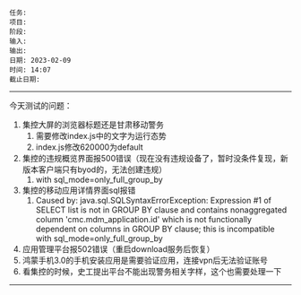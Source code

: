 	任务: 
	项目: 
	阶段: 
	输入: 
	输出: 
	日期: 2023-02-09
	时间: 14:07
	截止日期: 
---

今天测试的问题：
1. 集控大屏的浏览器标题还是甘肃移动警务
	1. 需要修改index.js中的文字为运行态势
	2. index.js修改620000为default
2. 集控的违规概览界面报500错误（现在没有违规设备了，暂时没条件复现，新版本客户端只有byod的，无法创建违规）
	1.  with sql_mode=only_full_group_by
3. 集控的移动应用详情界面sql报错
	1. Caused by: java.sql.SQLSyntaxErrorException: Expression #1 of SELECT list is not in GROUP BY clause and contains nonaggregated column 'cmc.mdm_application.id' which is not functionally dependent on columns in GROUP BY clause; this is incompatible with sql_mode=only_full_group_by
4. 应用管理平台报502错误（重启download服务后恢复）
5. 鸿蒙手机3.0的手机安装应用是需要验证应用，连接vpn后无法验证账号
6. 看集控的时候，史工提出平台不能出现警务相关字样，这个也需要处理一下

---